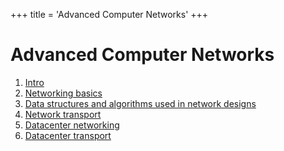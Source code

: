 +++
title = 'Advanced Computer Networks'
+++

# Advanced Computer Networks
1. [Intro](intro)
2. [Networking basics](networking-basics)
3. [Data structures and algorithms used in network designs](data-structures-and-algorithms-used-in-network-designs)
4. [Network transport](network-transport)
5. [Datacenter networking](datacenter-networking)
6. [Datacenter transport](datacenter-transport)

